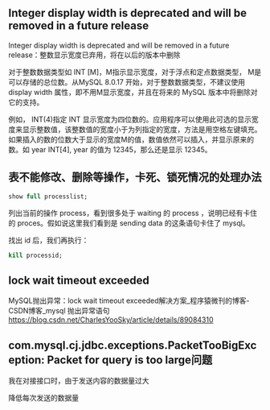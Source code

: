 ## Integer display width is deprecated and will be removed in a future release

Integer display width is deprecated and will be removed in a future release：整数显示宽度已弃用，将在以后的版本中删除

对于整数数据类型如 INT [M]，M指示显示宽度，对于浮点和定点数据类型， M是可以存储的总位数。从MySQL 8.0.17 开始，对于整数数据类型，不建议使用display width 属性，即不用M显示宽度，并且在将来的 MySQL 版本中将删除对它的支持。

例如， INT(4)指定 INT 显示宽度为四位数的。应用程序可以使用此可选的显示宽度来显示整数值，该整数值的宽度小于为列指定的宽度，方法是用空格左键填充。如果插入的数的位数大于显示的宽度M的值，数值依然可以插入，并显示原来的数。如 year INT[4], year 的值为 12345，那么还是显示 12345。

## 表不能修改、删除等操作，卡死、锁死情况的处理办法

```sql
show full processlist;
```

列出当前的操作 process，看到很多处于 waiting 的 process ，说明已经有卡住的 proces。假如说这里我们看到是 sending data 的这条语句卡住了 mysql。

找出 id 后，我们再执行：

```sql
kill processid;
```

## lock wait timeout exceeded

MySQL抛出异常：lock wait timeout exceeded解决方案_程序猿微刊的博客-CSDN博客_mysql 抛出异常语句
<https://blog.csdn.net/CharlesYooSky/article/details/89084310>

## com.mysql.cj.jdbc.exceptions.PacketTooBigException: Packet for query is too large问题

我在对接接口时，由于发送内容的数据量过大

降低每次发送的数据量
